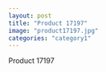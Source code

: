 ```yaml
---
layout: post
title: "Product 17197"
image: "product17197.jpg"
categories: "category1"
---
```

Product 17197
